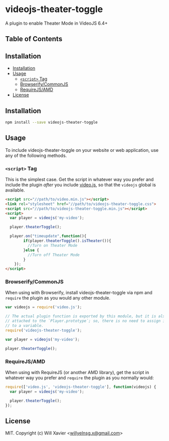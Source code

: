 # videojs-theater-toggle

A plugin to enable Theater Mode in VideoJS 6.4+

## Table of Contents

<!-- START doctoc generated TOC please keep comment here to allow auto update -->
<!-- DON'T EDIT THIS SECTION, INSTEAD RE-RUN doctoc TO UPDATE -->
## Installation

- [Installation](#installation)
- [Usage](#usage)
  - [`<script>` Tag](#script-tag)
  - [Browserify/CommonJS](#browserifycommonjs)
  - [RequireJS/AMD](#requirejsamd)
- [License](#license)

<!-- END doctoc generated TOC please keep comment here to allow auto update -->
## Installation

```sh
npm install --save videojs-theater-toggle
```

## Usage

To include videojs-theater-toggle on your website or web application, use any of the following methods.

### `<script>` Tag

This is the simplest case. Get the script in whatever way you prefer and include the plugin _after_ you include [video.js][videojs], so that the `videojs` global is available.

```html
<script src="//path/to/video.min.js"></script>
<link rel="stylesheet" href="//path/to/videojs-theater-toggle.css">
<script src="//path/to/videojs-theater-toggle.min.js"></script>
<script>
  var player = videojs('my-video');

  player.theaterToggle();

  player.on("timeupdate",function(){
		if(player.theaterToggle().isTheater()){
          //Turn on Theater Mode
        }else {
          //Turn off Theater Mode
        }
  	});
</script>
```

### Browserify/CommonJS

When using with Browserify, install videojs-theater-toggle via npm and `require` the plugin as you would any other module.

```js
var videojs = require('video.js');

// The actual plugin function is exported by this module, but it is also
// attached to the `Player.prototype`; so, there is no need to assign it
// to a variable.
require('videojs-theater-toggle');

var player = videojs('my-video');

player.theaterToggle();
```

### RequireJS/AMD

When using with RequireJS (or another AMD library), get the script in whatever way you prefer and `require` the plugin as you normally would:

```js
require(['video.js', 'videojs-theater-toggle'], function(videojs) {
  var player = videojs('my-video');

  player.theaterToggle();
});
```

## License

MIT. Copyright (c) Will Xavier &lt;willyelnsg.x@gmail.com&gt;


[videojs]: http://videojs.com/
